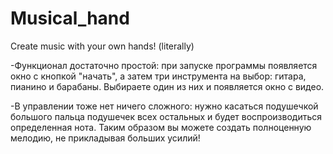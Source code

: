 # Musical_hand
Create music with your own hands! (literally)

-Функционал достаточно простой:
при запуске программы появляется окно с кнопкой "начать", а затем три инструмента на выбор: гитара, пианино и барабаны.
Выбираете один из них и появляется окно с видео.

-В управлении тоже нет ничего сложного:
нужно касаться подушечкой большого пальца подушечек всех остальных и будет воспроизводиться определенная нота. Таким образом вы можете создать полноценную мелодию, не прикладывая больших усилий! 
